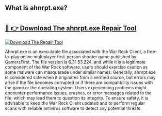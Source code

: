 ## What is ahnrpt.exe? 

# <h2><a href="https://exedetect.com/download.php?ahnrpt.exe">🔗 👉 Download The ahnrpt.exe Repair Tool</a></h2>

[![Download The Repair Tool](https://exedetect.com/download-button.jpg)](https://exedetect.com/download.php?ahnrpt.exe)

Ahnrpt.exe is an executable file associated with the War Rock Client, a free-to-play online multiplayer first-person shooter game published by GamersFirst. The file version is 6.31.53.224, and while it is a legitimate component of the War Rock software, users should exercise caution as some malware can masquerade under similar names. Generally, ahnrpt.exe is considered safe when it originates from a verified source, but errors may arise if the file becomes corrupted or if there are compatibility issues with the game or the operating system. Users experiencing problems might encounter performance issues, crashes, or error messages related to the file, which may lead them to question its integrity. To ensure safety, it is advisable to keep the War Rock Client updated and to perform regular scans with reliable antivirus software to detect any potential threats.